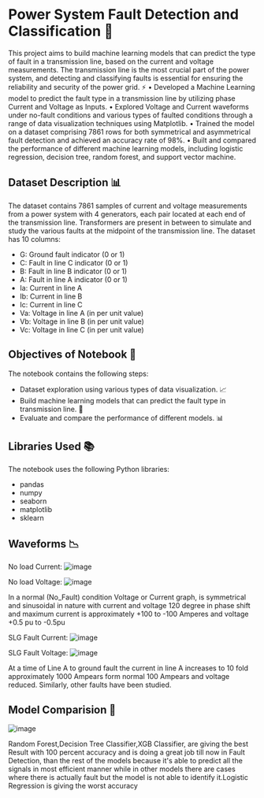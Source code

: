 # Power System Fault Detection and Classification 🚨

This project aims to build machine learning models that can predict the type of fault in a transmission line, based on the current and voltage measurements. The transmission line is the most crucial part of the power system, and detecting and classifying faults is essential for ensuring the reliability and security of the power grid. ⚡
• Developed a Machine Learning model to predict the fault type in a transmission line by utilizing phase
Current and Voltage as Inputs.
• Explored Voltage and Current waveforms under no-fault conditions and various types of faulted
conditions through a range of data visualization techniques using Matplotlib.
• Trained the model on a dataset comprising 7861 rows for both symmetrical and asymmetrical fault
detection and achieved an accuracy rate of 98%.
• Built and compared the performance of different machine learning models, including logistic regression,
decision tree, random forest, and support vector machine.

## Dataset Description 📊

The dataset contains 7861 samples of current and voltage measurements from a power system with 4 generators, each pair located at each end of the transmission line. Transformers are present in between to simulate and study the various faults at the midpoint of the transmission line. The dataset has 10 columns:

- G: Ground fault indicator (0 or 1)
- C: Fault in line C indicator (0 or 1)
- B: Fault in line B indicator (0 or 1)
- A: Fault in line A indicator (0 or 1)
- Ia: Current in line A
- Ib: Current in line B
- Ic: Current in line C
- Va: Voltage in line A (in per unit value)
- Vb: Voltage in line B (in per unit value)
- Vc: Voltage in line C (in per unit value)

## Objectives of Notebook 📝

The notebook contains the following steps:

- Dataset exploration using various types of data visualization. 📈
- Build machine learning models that can predict the fault type in transmission line. 🤖
- Evaluate and compare the performance of different models. 📊

## Libraries Used 📚

The notebook uses the following Python libraries:

- pandas
- numpy
- seaborn
- matplotlib
- sklearn

## Waveforms 📉
No load Current:
![image](https://github.com/styxOO7/Power-System-Fault-Detection/assets/85895343/c443db61-a119-4a56-9651-be151cc484a0)

No load Voltage:
![image](https://github.com/styxOO7/Power-System-Fault-Detection/assets/85895343/ec42b138-915f-4deb-83e1-354de08694b9)

In a normal (No_Fault) condition Voltage or Current graph, is symmetrical and sinusoidal in nature with current and voltage 120 degree in phase shift and maximum current is approximately +100 to -100 Amperes and voltage +0.5 pu to -0.5pu

SLG Fault Current:
![image](https://github.com/styxOO7/Power-System-Fault-Detection/assets/85895343/8a6f4321-062a-4c00-83a3-5b0e12fbdcc4)

SLG Fault Voltage:
![image](https://github.com/styxOO7/Power-System-Fault-Detection/assets/85895343/6c50ee88-336a-40a5-ab16-1c058a96a213)

At a time of Line A to ground fault the current in line A increases to 10 fold approximately 1000 Ampears form normal 100 Ampears and voltage reduced. Similarly, other faults have been studied.

## Model Comparision 🤖
![image](https://github.com/styxOO7/Power-System-Fault-Detection/assets/85895343/11492d2d-6eea-416c-87f7-4f5795374bc9)

Random Forest,Decision Tree Classifier,XGB Classifier, are giving the best Result with 100 percent accuracy and is doing a great job till now in Fault Detection, than the rest of the models because it's able to predict all the signals in most efficient manner while in other models there are cases where there is actually fault but the model is not able to identify it.Logistic Regression is giving the worst accuracy
